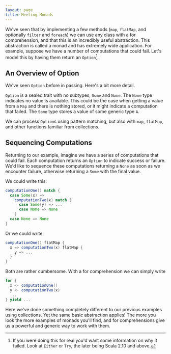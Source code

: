 ```yaml
---
layout: page
title: Meeting Monads
---
```


We've seen that by implementing a few methods (`map`, `flatMap`, and optionally `filter` and `foreach`) we can use any class with a for comprehension, and that this is an incredibly useful abstraction. This abstraction is called a monad and has extremely wide application. For example, suppose we have a number of computations that could fail. Let's model this by having them return an `Option`[^try].

[^try]: If you were doing this for real you'd want some information on why it failed. Look at `Either` or `Try`, the later being Scala 2.10 and above.

## An Overview of Option

We've seen `Option` before in passing. Here's a bit more detail.

`Option` is a sealed trait with no subtypes, `Some` and `None`. The `None` type indicates no value is available. This could be the case when getting a value from a `Map` and there is nothing stored, or it might indicate a computation that failed. The `Some` type stores a value of some generic type `A`.

We can process `Option`s using pattern matching, but also with `map`, `flatMap`, and other functions familiar from collections.

## Sequencing Computations

Returning to our example, imagine we have a series of computations that could fail. Each computation returns an `Option` to indicate success or failure. We'd like to sequence these computations returning a `None` as soon as we encounter failure, otherwise returning a `Some` with the final value.

We could write this:

~~~ scala
computationOne() match {
  case Some(x) =>
    computationTwo(x) match {
      case Some(y) => ...
      case None => None
    }
  case None => None
}
~~~

Or we could write

~~~ scala
computationOne() flatMap {
  x => computationTwo(x) flatMap {
    y => ...
  }
}
~~~

Both are rather cumbersome. With a for comprehension we can simply write

~~~ scala
for {
  x <- computationOne()
  y <- computationTwo(x)
  ...
} yield ...
~~~

Here we've done something completely different to our previous examples using collections. Yet the same basic abstraction applies! The more you look the more examples of monads you'll find, and for comprehensions give us a powerful and generic way to work with them.
